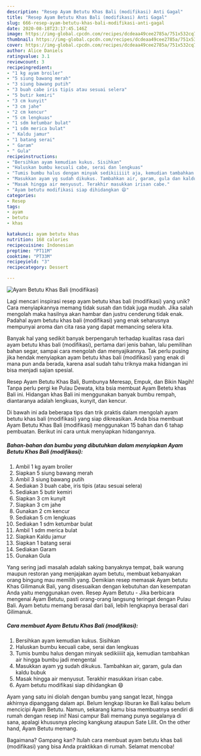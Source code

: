 ```yaml
---
description: "Resep Ayam Betutu Khas Bali (modifikasi) Anti Gagal"
title: "Resep Ayam Betutu Khas Bali (modifikasi) Anti Gagal"
slug: 666-resep-ayam-betutu-khas-bali-modifikasi-anti-gagal
date: 2020-08-18T23:17:45.146Z
image: https://img-global.cpcdn.com/recipes/dcdeaa49cee2785a/751x532cq70/ayam-betutu-khas-bali-modifikasi-foto-resep-utama.jpg
thumbnail: https://img-global.cpcdn.com/recipes/dcdeaa49cee2785a/751x532cq70/ayam-betutu-khas-bali-modifikasi-foto-resep-utama.jpg
cover: https://img-global.cpcdn.com/recipes/dcdeaa49cee2785a/751x532cq70/ayam-betutu-khas-bali-modifikasi-foto-resep-utama.jpg
author: Alice Daniels
ratingvalue: 3.1
reviewcount: 3
recipeingredient:
- "1 kg ayam broiler"
- "5 siung bawang merah"
- "3 siung bawang putih"
- "3 buah cabe iris tipis atau sesuai selera"
- "5 butir kemiri"
- "3 cm kunyit"
- "3 cm jahe"
- "2 cm kencur"
- "5 cm lengkuas"
- "1 sdm ketumbar bulat"
- "1 sdm merica bulat"
- " Kaldu jamur"
- "1 batang serai"
- " Garam"
- " Gula"
recipeinstructions:
- "Bersihkan ayam kemudian kukus. Sisihkan"
- "Haluskan bumbu kecuali cabe, serai dan lengkuas"
- "Tumis bumbu halus dengan minyak sedikiiiiit aja, kemudian tambahkan air hingga bumbu jadi mengental"
- "Masukkan ayam yg sudah dikukus. Tambahkan air, garam, gula dan kaldu bubuk"
- "Masak hingga air menyusut. Terakhir masukkan irisan cabe."
- "Ayam betutu modifikasi siap dihidangkan 😄"
categories:
- Resep
tags:
- ayam
- betutu
- khas

katakunci: ayam betutu khas 
nutrition: 168 calories
recipecuisine: Indonesian
preptime: "PT11M"
cooktime: "PT33M"
recipeyield: "3"
recipecategory: Dessert

---
```



![Ayam Betutu Khas Bali (modifikasi)](https://img-global.cpcdn.com/recipes/dcdeaa49cee2785a/751x532cq70/ayam-betutu-khas-bali-modifikasi-foto-resep-utama.jpg)

Lagi mencari inspirasi resep ayam betutu khas bali (modifikasi) yang unik? Cara menyiapkannya memang tidak susah dan tidak juga mudah. Jika salah mengolah maka hasilnya akan hambar dan justru cenderung tidak enak. Padahal ayam betutu khas bali (modifikasi) yang enak seharusnya mempunyai aroma dan cita rasa yang dapat memancing selera kita.

Banyak hal yang sedikit banyak berpengaruh terhadap kualitas rasa dari ayam betutu khas bali (modifikasi), pertama dari jenis bahan, lalu pemilihan bahan segar, sampai cara mengolah dan menyajikannya. Tak perlu pusing jika hendak menyiapkan ayam betutu khas bali (modifikasi) yang enak di mana pun anda berada, karena asal sudah tahu triknya maka hidangan ini bisa menjadi sajian spesial.

Resep Ayam Betutu Khas Bali, Bumbunya Meresap, Empuk, dan Bikin Nagih! Tanpa perlu pergi ke Pulau Dewata, kita bsia membuat Ayam Betetu khas Bali ini. Hidangan khas Bali ini menggunakan banyak bumbu rempah, diantaranya adalah lengkuas, kunyit, dan kencur.


Di bawah ini ada beberapa tips dan trik praktis dalam mengolah ayam betutu khas bali (modifikasi) yang siap dikreasikan. Anda bisa membuat Ayam Betutu Khas Bali (modifikasi) menggunakan 15 bahan dan 6 tahap pembuatan. Berikut ini cara untuk menyiapkan hidangannya.

<!--inarticleads1-->

##### Bahan-bahan dan bumbu yang dibutuhkan dalam menyiapkan Ayam Betutu Khas Bali (modifikasi):

1. Ambil 1 kg ayam broiler
1. Siapkan 5 siung bawang merah
1. Ambil 3 siung bawang putih
1. Sediakan 3 buah cabe, iris tipis (atau sesuai selera)
1. Sediakan 5 butir kemiri
1. Siapkan 3 cm kunyit
1. Siapkan 3 cm jahe
1. Gunakan 2 cm kencur
1. Sediakan 5 cm lengkuas
1. Sediakan 1 sdm ketumbar bulat
1. Ambil 1 sdm merica bulat
1. Siapkan  Kaldu jamur
1. Siapkan 1 batang serai
1. Sediakan  Garam
1. Gunakan  Gula


Yang sering jadi masalah adalah saking banyaknya tempat, baik warung maupun restoran yang menjajakan ayam betutu, membuat kebanyakan orang bingung mau memilih yang. Demikian resep memasak Ayam betutu Khas Gilimanuk Bali, yang disesuaikan dengan kebutuhan dan kesempatan Anda yaitu menggunakan oven. Resep Ayam Betutu - Jika berbicara mengenai Ayam Betutu, pasti orang-orang langsung teringat dengan Pulau Bali. Ayam betutu memang berasal dari bali, lebih lengkapnya berasal dari Gilimanuk. 

<!--inarticleads2-->

##### Cara membuat Ayam Betutu Khas Bali (modifikasi):

1. Bersihkan ayam kemudian kukus. Sisihkan
1. Haluskan bumbu kecuali cabe, serai dan lengkuas
1. Tumis bumbu halus dengan minyak sedikiiiiit aja, kemudian tambahkan air hingga bumbu jadi mengental
1. Masukkan ayam yg sudah dikukus. Tambahkan air, garam, gula dan kaldu bubuk
1. Masak hingga air menyusut. Terakhir masukkan irisan cabe.
1. Ayam betutu modifikasi siap dihidangkan 😄


Ayam yang satu ini diolah dengan bumbu yang sangat lezat, hingga akhirnya dipanggang dalam api. Belum lengkap liburan ke Bali kalau belum mencicipi Ayam Betutu. Namun, sekarang kamu bisa membuatnya sendiri di rumah dengan resep ini! Nasi campur Bali memang punya segalanya di sana, apalagi khususnya plecing kangkung ataupun Sate Lilit. On the other hand, Ayam Betutu memang. 

Bagaimana? Gampang kan? Itulah cara membuat ayam betutu khas bali (modifikasi) yang bisa Anda praktikkan di rumah. Selamat mencoba!
